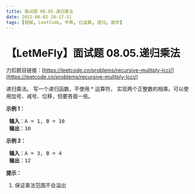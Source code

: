 ```yaml
---
title: 面试题 08.05.递归乘法
date: 2022-06-02 20-17-51
tags: [题解, LeetCode, 中等, 位运算, 递归, 数学]
---
```


# 【LetMeFly】面试题 08.05.递归乘法

力扣题目链接：[https://leetcode.cn/problems/recursive-mulitply-lcci/](https://leetcode.cn/problems/recursive-mulitply-lcci/)

<p>递归乘法。 写一个递归函数，不使用 * 运算符， 实现两个正整数的相乘。可以使用加号、减号、位移，但要吝啬一些。</p>

<p><strong>示例 1：</strong></p>

<pre>
<strong> 输入</strong>：A = 1, B = 10
<strong> 输出</strong>：10
</pre>

<p><strong>示例 2：</strong></p>

<pre>
<strong> 输入</strong>：A = 3, B = 4
<strong> 输出</strong>：12
</pre>

<p><strong>提示：</strong></p>

<ol>
	<li>保证乘法范围不会溢出</li>
</ol>


    